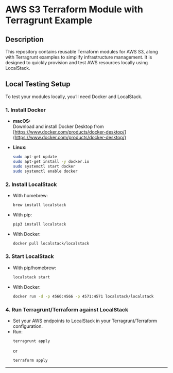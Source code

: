 
# AWS S3 Terraform Module with Terragrunt Example

## Description

This repository contains reusable Terraform modules for AWS S3, along with Terragrunt examples to simplify infrastructure management. It is designed to quickly provision and test AWS resources locally using LocalStack.

## Local Testing Setup

To test your modules locally, you’ll need Docker and LocalStack.

### 1. Install Docker

- **macOS:**  
	Download and install Docker Desktop from [https://www.docker.com/products/docker-desktop/](https://www.docker.com/products/docker-desktop/)

- **Linux:**  
	```sh
	sudo apt-get update
	sudo apt-get install -y docker.io
	sudo systemctl start docker
	sudo systemctl enable docker
	```

### 2. Install LocalStack

- With homebrew:
	```sh
	brew install localstack
	```

- With pip:
	```sh
	pip3 install localstack
	```

- With Docker:
	```sh
	docker pull localstack/localstack
	```

### 3. Start LocalStack

- With pip/homebrew:
	```sh
	localstack start
	```

- With Docker:
	```sh
	docker run -d -p 4566:4566 -p 4571:4571 localstack/localstack
	```

### 4. Run Terragrunt/Terraform against LocalStack

- Set your AWS endpoints to LocalStack in your Terragrunt/Terraform configuration.
- Run:
	```sh
	terragrunt apply
	```
	or
	```sh
	terraform apply
	```

---
